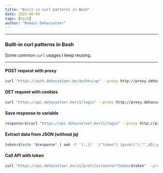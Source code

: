 ```yaml
---
title: "Built-in curl patterns in Bash"
date: 2025-08-09
tags: [bash]
author: "Romain Dehasseleer"
---
```


---

### Built-in curl patterns in Bash

Some common `curl` usages I keep reusing.

---

#### POST request with proxy
```bash
curl "https://auth.dehasseleer.be/auth4u/up" --proxy http://proxy.dehasseleer.be:9512 -X POST --data-raw "field-login=xxx&am-eai-password=yyyy"
```
#### GET request with cookies
```bash
curl "https://api.dehasseleer.be/v1/login" --proxy http://proxy.dehasseleer.be:9512 -X GET -b cookie.jar
```
#### Save response to variable
```bash
response=$(curl "https://api.dehasseleer.be/v1/login" --proxy http://proxy.dehasseleer.be:9512 -X GET -b cookies.jar)
```
#### Extract data from JSON (without jq)

```bash
token=$(echo "$response" | awk -F '[:,}]' '/"token"/ {gsub(/"/,"",$5);print $5}')
```

#### Call API with token
```bash
curl "https://api.dehasseleer.be/v1/profile/counter?token=$token" --proxy http://proxy.dehasseleer.be:9512 -X GET -b cookie.jar
```